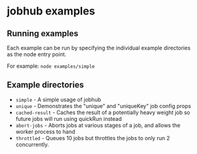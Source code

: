# jobhub examples #

## Running examples

Each example can be run by specifying the individual example directories as the node entry point.

For example: `node examples/simple`

## Example directories

* `simple` - A simple usage of jobhub
* `unique` - Demonstrates the "unique" and "uniqueKey" job config props
* `cached-result` - Caches the result of a potentially heavy weight job so future jobs will run using quickRun instead
* `abort-jobs` - Aborts jobs at various stages of a job, and allows the worker process to hand
* `throttled` - Queues 10 jobs but throttles the jobs to only run 2 concurrently.
